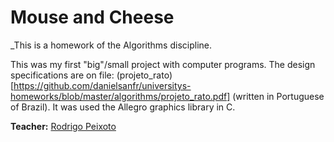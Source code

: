 # Mouse and Cheese

_This is a homework of the Algorithms discipline.

This was my first "big"/small project with computer programs. The design specifications are on file: (projeto_rato)[https://github.com/danielsanfr/universitys-homeworks/blob/master/algorithms/projeto_rato.pdf] (written in Portuguese of Brazil). It was used the Allegro graphics library in C.

**Teacher:** [Rodrigo Peixoto](https://www.github.com/rodrigopex)
